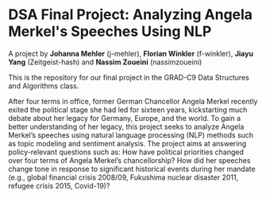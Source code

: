 # DSA Final Project: Analyzing Angela Merkel's Speeches Using NLP
A project by **Johanna Mehler** (j-mehler), **Florian Winkler** (f-winkler), **Jiayu Yang** (Zeitgeist-hash) and **Nassim Zoueini** (nassimzoueini) 

This is the repository for our final project in the GRAD-C9 Data Structures and Algorithms class.

After four terms in office, former German Chancellor Angela Merkel recently exited the political stage she had led for sixteen years, kickstarting much debate about her legacy for Germany, Europe, and the world. To gain a better understanding of her legacy, this project seeks to analyze Angela Merkel’s speeches using natural language processing (NLP) methods such as topic modeling and sentiment analysis. The project aims at answering policy-relevant questions such as: How have political priorities changed over four terms of Angela Merkel’s chancellorship? How did her speeches change tone in response to significant historical events during her mandate (e.g., global financial crisis 2008/09, Fukushima nuclear disaster 2011, refugee crisis 2015, Covid-19)?
